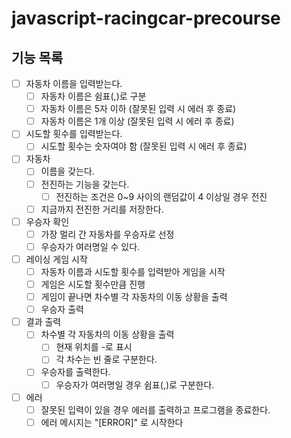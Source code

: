 # javascript-racingcar-precourse

## 기능 목록

- [ ] 자동차 이름을 입력받는다.
  - [ ] 자동차 이름은 쉼표(,)로 구분
  - [ ] 자동차 이름은 5자 이하 (잘못된 입력 시 에러 후 종료)
  - [ ] 자동차 이름은 1개 이상 (잘못된 입력 시 에러 후 종료)
- [ ] 시도할 횟수를 입력받는다.
  - [ ] 시도할 횟수는 숫자여야 함 (잘못된 입력 시 에러 후 종료)
- [ ] 자동차
  - [ ] 이름을 갖는다.
  - [ ] 전진하는 기능을 갖는다.
    - [ ] 전진하는 조건은 0~9 사이의 랜덤값이 4 이상일 경우 전진
  - [ ] 지금까지 전진한 거리를 저장한다.
- [ ] 우승자 확인
  - [ ] 가장 멀리 간 자동차를 우승자로 선정
  - [ ] 우승자가 여러명일 수 있다.
- [ ] 레이싱 게임 시작
  - [ ] 자동차 이름과 시도할 횟수를 입력받아 게임을 시작
  - [ ] 게임은 시도할 횟수만큼 진행
  - [ ] 게임이 끝나면 차수별 각 자동차의 이동 상황을 출력
  - [ ] 우승자 출력
- [ ] 결과 출력
  - [ ] 차수별 각 자동차의 이동 상황을 출력
    - [ ] 현재 위치를 -로 표시
    - [ ] 각 차수는 빈 줄로 구분한다.
  - [ ] 우승자를 출력한다.
    - [ ] 우승자가 여러명일 경우 쉼표(,)로 구분한다.
- [ ] 에러
  - [ ] 잘못된 입력이 있을 경우 에러를 출력하고 프로그램을 종료한다.
  - [ ] 에러 메시지는 "[ERROR]" 로 시작한다
